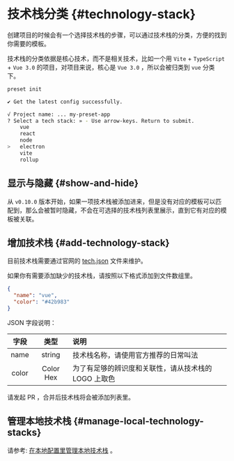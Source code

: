# 技术栈分类 {#technology-stack}

创建项目的时候会有一个选择技术栈的步骤，可以通过技术栈的分类，方便的找到你需要的模板。

技术栈的分类依据是核心技术，而不是相关技术，比如一个用 `Vite` + `TypeScript` + `Vue 3.0` 的项目，对项目来说，核心是 `Vue 3.0` ，所以会被归类到 `vue` 分类下。

```bash
preset init

✔ Get the latest config successfully.

√ Project name: ... my-preset-app
? Select a tech stack: » - Use arrow-keys. Return to submit.
    vue
    react
    node
>   electron
    vite
    rollup
```

## 显示与隐藏 {#show-and-hide}

从 `v0.10.0` 版本开始，如果一项技术栈被添加进来，但是没有对应的模板可以匹配到，那么会被暂时隐藏，不会在可选择的技术栈列表里展示，直到它有对应的模板被关联。

## 增加技术栈 {#add-technology-stack}

目前技术栈需要通过官网的 [tech.json](https://github.com/awesome-starter/website/blob/main/src/public/config/tech.json) 文件来维护。

如果你有需要添加缺少的技术栈，请按照以下格式添加到文件数组里。

```json
{
  "name": "vue",
  "color": "#42b983"
}
```

JSON 字段说明：

| 字段  |   类型    | 说明                                                 |
| :---: | :-------: | :--------------------------------------------------- |
| name  |  string   | 技术栈名称，请使用官方推荐的日常叫法                 |
| color | Color Hex | 为了有足够的辨识度和关联性，请从技术栈的 LOGO 上取色 |

请发起 PR ，合并后技术栈将会被添加列表里。

## 管理本地技术栈 {#manage-local-technology-stacks}

请参考: [在本地配置里管理本地技术栈](local-configuration.md#manage-local-technology-stacks) 。
